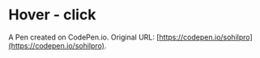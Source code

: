 # Hover - click

A Pen created on CodePen.io. Original URL: [https://codepen.io/sohilpro](https://codepen.io/sohilpro).

